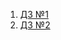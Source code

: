 1. [ДЗ №1](https://github.com/ylabio/react-webinar-3/pull/27)
2. [ДЗ №2](https://github.com/ylabio/react-webinar-3/pull/144)
